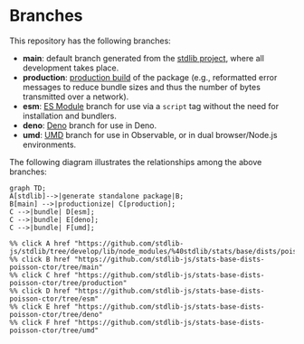 <!--

@license Apache-2.0

Copyright (c) 2022 The Stdlib Authors.

Licensed under the Apache License, Version 2.0 (the "License");
you may not use this file except in compliance with the License.
You may obtain a copy of the License at

    http://www.apache.org/licenses/LICENSE-2.0

Unless required by applicable law or agreed to in writing, software
distributed under the License is distributed on an "AS IS" BASIS,
WITHOUT WARRANTIES OR CONDITIONS OF ANY KIND, either express or implied.
See the License for the specific language governing permissions and
limitations under the License.

-->

# Branches

This repository has the following branches:

-   **main**: default branch generated from the [stdlib project][stdlib-url], where all development takes place.
-   **production**: [production build][production-url] of the package (e.g., reformatted error messages to reduce bundle sizes and thus the number of bytes transmitted over a network).
-   **esm**: [ES Module][esm-url] branch for use via a `script` tag without the need for installation and bundlers.
-   **deno**: [Deno][deno-url] branch for use in Deno.
-   **umd**: [UMD][umd-url] branch for use in Observable, or in dual browser/Node.js environments.

The following diagram illustrates the relationships among the above branches:

```mermaid
graph TD;
A[stdlib]-->|generate standalone package|B;
B[main] -->|productionize| C[production];
C -->|bundle| D[esm];
C -->|bundle| E[deno];
C -->|bundle| F[umd];

%% click A href "https://github.com/stdlib-js/stdlib/tree/develop/lib/node_modules/%40stdlib/stats/base/dists/poisson/ctor"
%% click B href "https://github.com/stdlib-js/stats-base-dists-poisson-ctor/tree/main"
%% click C href "https://github.com/stdlib-js/stats-base-dists-poisson-ctor/tree/production"
%% click D href "https://github.com/stdlib-js/stats-base-dists-poisson-ctor/tree/esm"
%% click E href "https://github.com/stdlib-js/stats-base-dists-poisson-ctor/tree/deno"
%% click F href "https://github.com/stdlib-js/stats-base-dists-poisson-ctor/tree/umd"
```

[stdlib-url]: https://github.com/stdlib-js/stdlib/tree/develop/lib/node_modules/%40stdlib/stats/base/dists/poisson/ctor
[production-url]: https://github.com/stdlib-js/stats-base-dists-poisson-ctor/tree/production
[deno-url]: https://github.com/stdlib-js/stats-base-dists-poisson-ctor/tree/deno
[umd-url]: https://github.com/stdlib-js/stats-base-dists-poisson-ctor/tree/umd
[esm-url]: https://github.com/stdlib-js/stats-base-dists-poisson-ctor/tree/esm